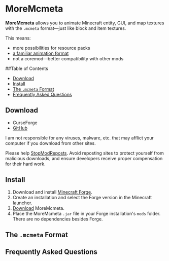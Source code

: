 # MoreMcmeta
**MoreMcmeta** allows you to animate Minecraft entity, GUI, and map textures with the `.mcmeta` format—just like block and item textures.

This means:
* more possibilities for resource packs
* [a familiar animation format](#the-mcmeta-format)
* not a coremod—better compatibility with other mods

##Table of Contents
* [Download](#download)
* [Install](#install)
* [The `.mcmeta` Format](#the-mcmeta-format)
* [Frequently Asked Questions](#frequently-asked-questions)

## Download
* CurseForge
* [GitHub](https://github.com/soir20/MoreMcmeta/releases)

I am not responsible for any viruses, malware, etc. that may afflict your computer if you download from other sites.

Please help [StopModReposts](https://stopmodreposts.org/). Avoid reposting sites to protect yourself from malicious downloads, and ensure developers receive proper compensation for their hard work.

## Install
1. Download and install [Minecraft Forge](http://files.minecraftforge.net/).
2. Create an installation and select the Forge version in the Minecraft launcher.
3. [Download](#download) MoreMcmeta.
4. Place the MoreMcmeta `.jar` file in your Forge installation's `mods` folder. There are no dependencies besides Forge.

## The `.mcmeta` Format

## Frequently Asked Questions